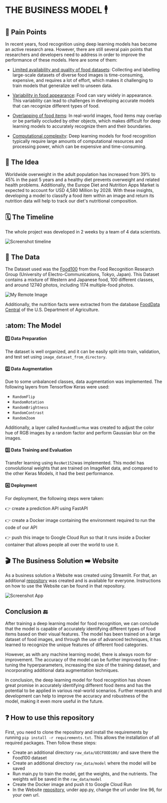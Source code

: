 # **THE BUSINESS MODEL** :business_suit_levitating:

## :pushpin: **Pain Points**

In recent years, food recognition using deep learning models has become an active research area. 
However, there are still several pain points that researchers and developers need to address in order to improve the performance of these models. Here are some of them:

- <ins>Limited availability and quality of food datasets</ins>: Collecting and labelling large-scale datasets of diverse food images is time-consuming, expensive, and requires a lot of effort, which makes it challenging to train models that generalize well to unseen data.

- <ins>Variability in food appearance</ins>: Food can vary widely in appearance. This variability can lead to challenges in developing accurate models that can recognize different types of food.

- <ins>Overlapping of food items</ins>: In real-world images, food items may overlap or be partially occluded by other objects, which makes difficult for deep learning models to accurately recognize them and their boundaries.

- <ins>Computational complexity</ins>: Deep learning models for food recognition typically require large amounts of computational resources and processing power, which can be expensive and time-consuming.

## :thinking: **The Idea**

Worldwide overweight in the adult population has increased from 39% to 45% in the past 5 years and a healthy diet prevents overweight and related health problems. Additionally, the Europe Diet and Nutrition Apps Market is expected to account for USD 4,580 Million by 2028. With these insights, developing a model to classify a food item within an image and return its nutrition data will help to track our diet's nutritional composition. 

## :spiral_calendar: **The Timeline**

The whole project was developed in 2 weeks by a team of 4 data scientists. 

![Screenshot timeline](https://user-images.githubusercontent.com/116911431/230025026-09321fdf-2e6c-452f-92a6-e2b2197ce9a7.png)

## :rice: **The Data**

The Dataset used was the [Food100](http://foodcam.mobi/dataset100.html) from the Food Recognition Research Group (University of Electro-Communications, Tokyo, Japan). This Dataset contains a mixture of Western and Japanese food, 100 different classes, and around 12740 photos, including 1174 multiple-food photos.

![My Remote Image](https://user-images.githubusercontent.com/116911431/229874089-2a3d3f32-a45f-453d-8eb1-a6270e4c64a6.jpg)

Additionally, the nutrition facts were extracted from the database [FoodData Central](https://fdc.nal.usda.gov/index.html)
 of the U.S. Department of Agriculture.
 
## :atom: **The Model**

#### :one: **Data Preparation**

The dataset is well organized, and it can be easily split into train, validation, and test set using `image_dataset_from_directory`.

#### :two: **Data Augmentation**

Due to some unbalanced classes, data augmentation was implemented. The following layers from Tensorflow Keras were used:
- `RandomFlip`
- `RandomRotation`
- `RandomBrightness`
- `RandomContrast`
- `RandomZoom`

Additionally, a layer called `RandomBlurHue` was created to adjust the color hue of RGB images by a random factor and perform Gaussian blur on the images.

#### :three: **Data Training and Evaluation**

Transfer learning using `ResNet152`was implemented. This model has convolutional weights that are trained on ImageNet data, and compared to the other Keras Models, it had the best performance.


#### :four: **Deployment**

For deployment, the following steps were taken:

👉 create a prediction API using FastAPI

👉 create a Docker image containing the environment required to run the code of our API

👉 push this image to Google Cloud Run so that it runs inside a Docker container that allows people all over the world to use it.

## :clapper: **The Business Solution :arrow_right: Website**

As a business solution a Website was created using Streamlit. For that, an additional [repository](https://github.com/benitomartin/foodscore-app) was created and is available for everyone. Instructions on how to use the Website can be found in that repository.

![Screenshot App](https://user-images.githubusercontent.com/116911431/229893707-e95bf9ff-0d50-4d12-a6b9-cdb88ffc54e6.png)

## **Conclusion** :end:

After training a deep learning model for food recognition, we can conclude that the model is capable of accurately identifying different types of food items based on their visual features. The model has been trained on a large dataset of food images, and through the use of advanced techniques, it has learned to recognize the unique features of different food categories.

However, as with any machine learning model, there is always room for improvement. The accuracy of the model can be further improved by fine-tuning the hyperparameters, increasing the size of the training dataset, and incorporating additional data augmentation techniques.

In conclusion, the deep learning model for food recognition has shown great promise in accurately identifying different food items and has the potential to be applied in various real-world scenarios. Further research and development can help to improve the accuracy and robustness of the model, making it even more useful in the future.

## :question: **How to use this repository** 

First, you need to clone the repository and install the requirements by running `pip install -r requirements.txt`. This allows the installation of all required packages. Then follow these steps:

- Create an additional directory `raw_data/UECFOOD100/` and save there the Food100 dataset
- Create an additional directory `raw_data/model` where the model will be saved
- Run main.py to train the model, get the weights, and the nutrients. The weights will be saved in the `raw_data/model`
- Create the Docker image and push it to Google Cloud Run
- In the Website [repository](https://github.com/benitomartin/foodscore-app), under app.py, change the url under line 96, for your own url.

